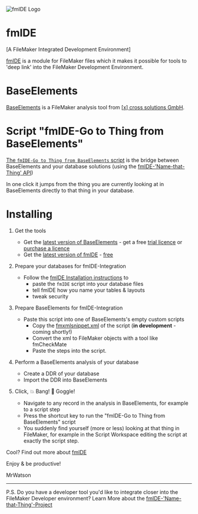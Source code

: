![fmIDE Logo](https://raw.githubusercontent.com/wiki/fmIDE/fmIDE/images/fmide.png)
# fmIDE
[A FileMaker Integrated Development Environment]

[fmIDE](https://github.com/fmIDE/fmIDE) is a module for FileMaker files which it makes it possible for tools to 'deep link' into the FileMaker Development Environment.

# BaseElements

[BaseElements](http://www.fm-crosscheck.com) is a FileMaker analysis tool from [[x] cross solutions GmbH](https://www.cross-solutions.de/).

# Script "fmIDE-Go to Thing from BaseElements"

[The `fmIDE-Go to Thing from BaseElements` script](Script-fmIDE-Go-to-Thing-from-BaseElements.txt) is the bridge between BaseElements and your database solutions (using the [fmIDE-'Name-that-Thing' API](https://github.com/fmIDE/fmIDE/wiki/fmIDE-'Name-that-Thing'-API))

In one click it jumps from the thing you are currently looking at in BaseElements directly to that thing in your database.

# Installing

1. Get the tools
   - Get the [latest version of BaseElements](https://baseelements.com/downloads/) - get a free [trial licence](https://baseelements.com/free-trial/) or [purchase a licence](https://baseelements.com/buy-now/)
   - Get the [latest version of fmIDE](https://github.com/fmIDE/fmIDE/releases) - [free](http://fmworkmate.com/donate)

2. Prepare your databases for fmIDE-Integration
   - Follow the [fmIDE Installation instructions](https://github.com/fmIDE/fmIDE/wiki/Home#installing-fmide) to
     - paste the `fmIDE` script into your database files
     - tell fmIDE how you name your tables & layouts
     - tweak security
     

3. Prepare BaseElements for fmIDE-Integration
   - Paste this script into one of BaseElements's empty custom scripts
     - Copy the [fmxmlsnippet.xml](fmxmlsnippet.xml) of the script (**in development** - coming shortly!)
     - Convert the xml to FileMaker objects with a tool like fmCheckMate
     - Paste the steps into the script.

3. Perform a BaseElements analysis of your database
   - Create a DDR of your database
   - Import the DDR into BaseElements

4. Click, 💥 Bang! 👀 Goggle!
   - Navigate to any record in the analysis in BaseElements, for example to a script step
   - Press the shortcut key to run the "fmIDE-Go to Thing from BaseElements" script
   - You suddenly find yourself (more or less) looking at that thing in FileMaker, for example in the Script Workspace editing the script at exactly the script step.

Cool? Find out more about [fmIDE](https://github.com/fmIDE/fmIDE/wiki)

Enjoy & be productive!

MrWatson

---

P.S. Do you have a developer tool you'd like to integrate closer into the FileMaker Developer environment? Learn More about the [fmIDE-'Name-that-Thing'-Project](https://github.com/fmIDE/fmIDE/wiki/fmIDE-'Name-that-Thing'-Project)
